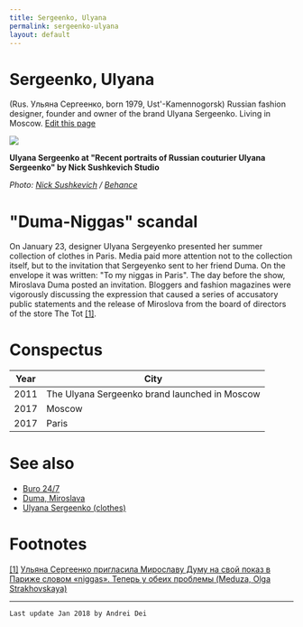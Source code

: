 ```yaml
---
title: Sergeenko, Ulyana
permalink: sergeenko-ulyana
layout: default
---
```


# Sergeenko, Ulyana


(Rus. Ульяна Сергеенко, born 1979, Ust'-Kamennogorsk) Russian fashion designer, founder and owner of the brand Ulyana Sergeenko. Living in Moscow. [Edit this page](http://prose.io/#indexmod/encyclopedia/edit/master/page-template.md)

![](https://mir-s3-cdn-cf.behance.net/project_modules/max_1200/908b1256271565.59a74e16318d4.jpg)

**Ulyana Sergeenko at "Recent portraits of Russian couturier Ulyana Sergeenko" by  Nick Sushkevich Studio**

*Photo: [Nick Sushkevich](sushkevich-nick) / [Behance](https://mir-s3-cdn-cf.behance.net/project_modules/fs/908b1256271565.59a74e16318d4.jpg)*

# "Duma-Niggas" scandal

On January 23, designer Ulyana Sergeyenko presented her summer collection of clothes in Paris. Media paid more attention not to the collection itself, but to the invitation that Sergeyenko sent to her friend Duma. On the envelope it was written: "To my niggas in Paris". The day before the show, Miroslava Duma posted an invitation. Bloggers and fashion magazines were vigorously discussing the expression that caused a series of accusatory public statements and the release of Miroslova from the board of directors of the store The Tot <span id="a1">[\[1\]](#f1)</span>.

# Conspectus

|Year|City|
|----|-----|
|2011|The Ulyana Sergeenko brand launched in Moscow|
|2017|Moscow|
|2017|Paris|

# See also

+ [Buro 24/7](buro-24-7)
+ [Duma, Miroslava](duma-miroslava)
+ [Ulyana Sergeenko (clothes)](ulyana-sergeenko-clothes)


# Footnotes

[[1]](#a1) <span id="f1"></span> [Ульяна Сергеенко пригласила Мирославу Думу на свой показ в Париже словом «niggas». Теперь у обеих проблемы (Meduza, Olga Strakhovskaya)](https://meduza.io/feature/2018/01/24/ulyana-sergeenko-priglasila-miroslavu-dumu-na-svoy-pokaz-v-parizhe-slovom-niggas-teper-u-obeih-problemy)

---

`Last update Jan 2018 by Andrei Dei`
